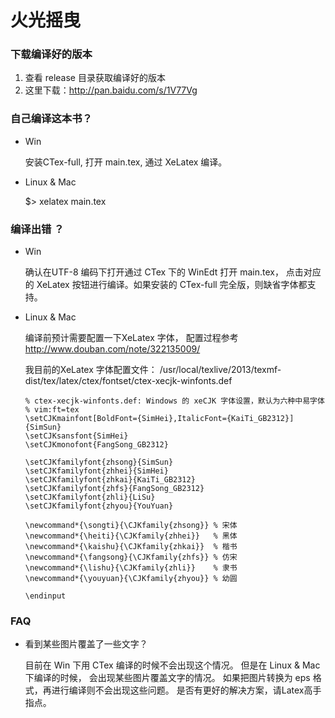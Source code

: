 # 火光摇曳

### 下载编译好的版本

1. 查看 release 目录获取编译好的版本
2. 这里下载：http://pan.baidu.com/s/1V77Vg

### 自己编译这本书？
* Win

  安装CTex-full, 打开 main.tex,  通过 XeLatex 编译。 

* Linux & Mac 

  $>  xelatex main.tex


### 编译出错 ？

* Win
 
  确认在UTF-8 编码下打开通过 CTex 下的 WinEdt 打开 main.tex， 点击对应的 XeLatex 按钮进行编译。如果安装的 CTex-full 完全版，则缺省字体都支持。 

* Linux & Mac 

  编译前预计需要配置一下XeLatex 字体， 配置过程参考 http://www.douban.com/note/322135009/

  我目前的XeLatex 字体配置文件： /usr/local/texlive/2013/texmf-dist/tex/latex/ctex/fontset/ctex-xecjk-winfonts.def
    
      % ctex-xecjk-winfonts.def: Windows 的 xeCJK 字体设置，默认为六种中易字体
      % vim:ft=tex
      \setCJKmainfont[BoldFont={SimHei},ItalicFont={KaiTi_GB2312}]{SimSun}
      \setCJKsansfont{SimHei}
      \setCJKmonofont{FangSong_GB2312}
 
      \setCJKfamilyfont{zhsong}{SimSun}
      \setCJKfamilyfont{zhhei}{SimHei}
      \setCJKfamilyfont{zhkai}{KaiTi_GB2312}
      \setCJKfamilyfont{zhfs}{FangSong_GB2312}
      \setCJKfamilyfont{zhli}{LiSu}
      \setCJKfamilyfont{zhyou}{YouYuan}

      \newcommand*{\songti}{\CJKfamily{zhsong}} % 宋体
      \newcommand*{\heiti}{\CJKfamily{zhhei}}   % 黑体
      \newcommand*{\kaishu}{\CJKfamily{zhkai}}  % 楷书
      \newcommand*{\fangsong}{\CJKfamily{zhfs}} % 仿宋
      \newcommand*{\lishu}{\CJKfamily{zhli}}    % 隶书
      \newcommand*{\youyuan}{\CJKfamily{zhyou}} % 幼圆

      \endinput
              

### FAQ

* 看到某些图片覆盖了一些文字？ 

  目前在 Win 下用 CTex 编译的时候不会出现这个情况。 但是在 Linux & Mac 下编译的时候， 会出现某些图片覆盖文字的情况。 如果把图片转换为 eps 格式，再进行编译则不会出现这些问题。 是否有更好的解决方案，请Latex高手指点。 

